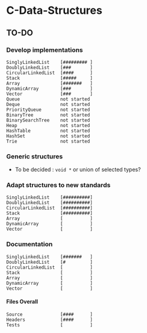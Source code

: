 # C-Data-Structures

## TO-DO

### Develop implementations

```
SinglyLinkedList    [######### ]
DoublyLinkedList    [###       ]
CircularLinkedList  [####      ]
Stack               [#####     ]
Array               [#######   ]
DynamicArray        [###       ]
Vector              [###       ]
Queue               not started
Deque               not started
PriorityQueue       not started
BinaryTree          not started
BinarySearchTree    not started
Heap                not started
HashTable           not started
HashSet             not started
Trie                not started
```

### Generic structures

* To be decided : ```void *``` or union of selected types?

### Adapt structures to new standards

```
SinglyLinkedList    [##########]
DoublyLinkedList    [##########]
CircularLinkedList  [##########]
Stack               [##########]
Array               [          ]
DynamicArray        [          ]
Vector              [          ]
```

### Documentation

```
SinglyLinkedList    [#######   ]
DoublyLinkedList    [#         ]
CircularLinkedList  [          ]
Stack               [          ]
Array               [          ]
DynamicArray        [          ]
Vector              [          ]
```

#### Files Overall

```
Source              [####      ]
Headers             [####      ]
Tests               [          ]
```